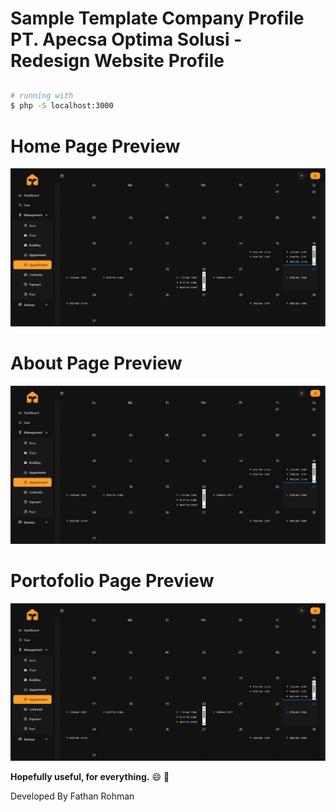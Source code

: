 # Sample Template Company Profile PT. Apecsa Optima Solusi - Redesign Website Profile
##
``` bash
# running with
$ php -S localhost:3000
```
##
# Home Page Preview
![alt text](./SWD/appointment_calendar.png)

# About Page Preview
![alt text](./SWD/appointment_calendar.png)
# Portofolio Page Preview
![alt text](./SWD/appointment_calendar.png)


**Hopefully useful, for everything.** :smile: :punch:

Developed By Fathan Rohman
